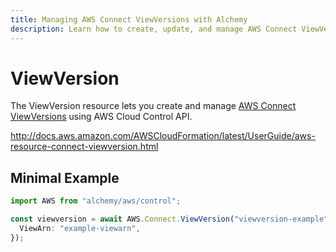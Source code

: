 ```yaml
---
title: Managing AWS Connect ViewVersions with Alchemy
description: Learn how to create, update, and manage AWS Connect ViewVersions using Alchemy Cloud Control.
---
```


# ViewVersion

The ViewVersion resource lets you create and manage [AWS Connect ViewVersions](https://docs.aws.amazon.com/connect/latest/userguide/) using AWS Cloud Control API.

http://docs.aws.amazon.com/AWSCloudFormation/latest/UserGuide/aws-resource-connect-viewversion.html

## Minimal Example

```ts
import AWS from "alchemy/aws/control";

const viewversion = await AWS.Connect.ViewVersion("viewversion-example", {
  ViewArn: "example-viewarn",
});
```

